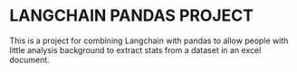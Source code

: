 # LANGCHAIN PANDAS PROJECT

This is a project for combining Langchain with pandas to allow people with little analysis background to extract stats from a dataset in an excel document.
